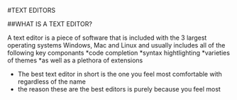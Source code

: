 #TEXT EDITORS

##WHAT IS A TEXT EDITOR?

 A text editor is a piece of software that is included with the 3 largest operating systems Windows, Mac and Linux and usually includes
 all of the following key componants
    *code completion
    *syntax hightlighting
    *varieties of themes
    *as well as a plethora of extensions
    
  

  - The best text editor in short is the one you feel most comfortable with regardless of the name
  - the reason these are the best editors is purely because you feel most 
